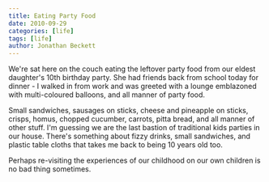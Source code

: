 ```yaml
---
title: Eating Party Food
date: 2010-09-29
categories: [life]
tags: [life]
author: Jonathan Beckett
---
```


We're sat here on the couch eating the leftover party food from our eldest daughter's 10th birthday party. She had friends back from school today for dinner - I walked in from work and was greeted with a lounge emblazoned with multi-coloured balloons, and all manner of party food.

Small sandwiches, sausages on sticks, cheese and pineapple on sticks, crisps, homus, chopped cucumber, carrots, pitta bread, and all manner of other stuff. I'm guessing we are the last bastion of traditional kids parties in our house. There's something about fizzy drinks, small sandwiches, and plastic table cloths that takes me back to being 10 years old too.

Perhaps re-visiting the experiences of our childhood on our own children is no bad thing sometimes.